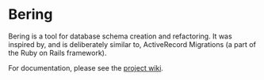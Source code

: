Bering
======

Bering is a tool for database schema creation and refactoring.  It was inspired by, and is
deliberately similar to, ActiveRecord Migrations (a part of the Ruby on Rails framework).

For documentation, please see the [project wiki](https://github.com/NUBIC/bering/wiki).
